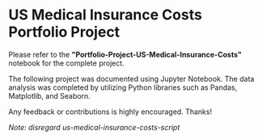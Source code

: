 # US Medical Insurance Costs Portfolio Project

Please refer to the **"Portfolio-Project-US-Medical-Insurance-Costs"** notebook for the complete project.

The following project was documented using Jupyter Notebook. The data analysis was completed by utilizing Python libraries such as Pandas, Matplotlib, and Seaborn.

Any feedback or contributions is highly encouraged. Thanks!

*Note: disregard us-medical-insurance-costs-script*
